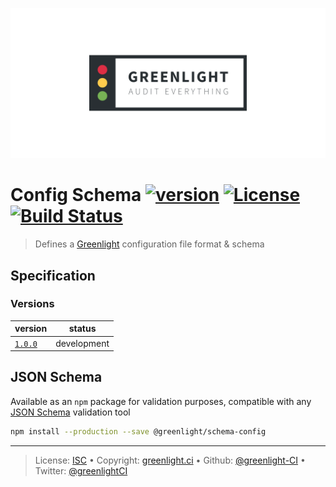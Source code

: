 ![Greenlight Logo](https://github.com/greenlight-ci/brand/blob/master/logo/banner.svg)

# Config Schema [![version][npm-version]][npm-url] [![License][license-image]][license-url] [![Build Status][travis-image]][travis-url]

> Defines a [Greenlight][] configuration file format & schema

## Specification

### Versions

version                | status     
---------------------- | -----------
[`1.0.0`](spec/1.0.0/) | development

## JSON Schema

Available as an `npm` package for validation purposes, compatible with any [JSON Schema][] validation tool

```bash
npm install --production --save @greenlight/schema-config
```

---

> License: [ISC][license-url] • 
> Copyright: [greenlight.ci](https://greenlight.ci) • 
> Github: [@greenlight-CI](https://github.com/greenlight-CI) • 
> Twitter: [@greenlightCI](https://twitter.com/greenlightCI)

[greenlight]: https://greenlight.ci

[json schema]: http://json-schema.org

[license-image]: https://img.shields.io/github/license/greenlight/schema-config.svg?style=flat-square

[license-url]: http://choosealicense.com/licenses/isc/

[npm-url]: https://www.npmjs.com/package/@greenlight/schema-config

[npm-version]: https://img.shields.io/npm/v/@greenlight/schema-config.svg?style=flat-square

[travis-image]: https://img.shields.io/travis/greenlight-ci/schema-config.svg?style=flat-square

[travis-url]: https://travis-ci.org/greenlight-ci/schema-config
